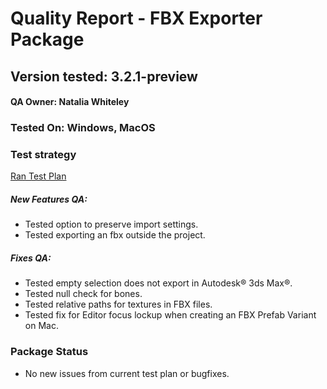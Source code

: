 # Quality Report - FBX Exporter Package
## Version tested: 3.2.1-preview

#### QA Owner: Natalia Whiteley
### Tested On: Windows, MacOS

### Test strategy

[Ran Test Plan](https://docs.google.com/document/d/1W_RYL6j--nASVlxwJ4QWZpiZLPseKoxP5WAooANdlNU/edit?usp=sharing)

#####  New Features QA:
- Tested option to preserve import settings.
- Tested exporting an fbx outside the project.

#####  Fixes QA:
- Tested empty selection does not export in Autodesk® 3ds Max®.
- Tested null check for bones.
- Tested relative paths for textures in FBX files.
- Tested fix for Editor focus lockup when creating an FBX Prefab Variant on Mac.

### Package Status
- No new issues from current test plan or bugfixes.
